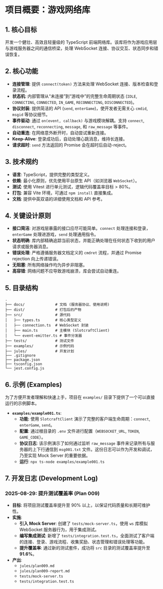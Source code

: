 # 项目概要：游戏网络库

## 1. 核心目标

开发一个健壮、高效且轻量级的 TypeScript 前端网络库。该库将作为游戏应用层与游戏服务器之间的通信桥梁，处理 WebSocket 连接、协议交互、状态同步和错误恢复。

## 2. 核心功能

- **连接管理**: 提供 `connect(token)` 方法来处理 WebSocket 连接、版本检查和登录流程。
- **状态机**: 内部管理从“未连接”到“游戏中”的完整生命周期状态 (`IDLE`, `CONNECTING`, `CONNECTED`, `IN_GAME`, `RECONNECTING`, `DISCONNECTED`)。
- **协议封装**: 提供简洁的 API (`send`, `enterGame`)，使开发者无需关心 `cmdid`, `msgid` 等协议细节。
- **事件驱动**: 通过 `on(event, callback)` 与游戏模块解耦。支持 `connect`, `disconnect`, `reconnecting`, `message`, 和 `raw_message` 等事件。
- **自动重连**: 在网络意外断开时，自动尝试重新连接。
- **Keep-Alive**: 登录成功后，自动处理心跳消息，维持长连接。
- **请求超时**: `send` 方法返回的 Promise 会在超时后自动-reject。

## 3. 技术规约

- **语言**: TypeScript，提供完整的类型定义。
- **依赖**: 最小化原则，优先使用平台原生 API（如浏览器 `WebSocket`）。
- **测试**: 使用 Vitest 进行单元测试，逻辑代码覆盖率目标 > 80%。
- **打包**: 兼容 Vite 环境，可通过 `npm install` 直接集成。
- **文档**: 提供中英双语的详细使用文档和 API 参考。

## 4. 关键设计原则

- **接口简洁**: 对游戏层暴露的接口应尽可能简单。`connect` 处理连接和登录，`enterGame` 处理进游戏，`send` 处理通用指令。
- **状态明确**: 库内部精确追踪当前状态，并能正确处理在任何状态下收到的用户请求或服务器消息。
- **错误处理**: 严格遵循服务器文档定义的 `cmdret` 流程，并通过 Promise rejection 向上传递错误。
- **无阻塞**: 所有网络操作均为异步非阻塞。
- **高容错**: 网络问题不应导致游戏崩溃，库会尝试自动重连。

## 5. 目录结构

```
.
├── docs/              # 文档 (服务器协议、使用说明)
├── dist/              # 打包后的产物
├── src/               # 源代码
│   ├── types.ts       # 核心类型定义
│   ├── connection.ts  # WebSocket 封装
│   ├── main.ts        # 主模块 (SlotcraftClient)
│   └── event-emitter.ts # 事件分发器
├── tests/             # 测试文件
├── examples/          # 示例代码
├── jules/             # 开发计划
├── .gitignore
├── package.json
├── tsconfig.json
└── jest.config.js
```

## 6. 示例 (Examples)

为了方便开发者理解和快速上手，项目在 `examples/` 目录下提供了一个可以直接运行的示例脚本。

- **`examples/example001.ts`**:
  - **功能**: 使用 `SlotcraftClient` 演示了完整的客户端生命周期：`connect`, `enterGame`, `send`。
  - **配置**: 通过根目录的 `.env` 文件进行配置（`WEBSOCKET_URL`, `TOKEN`, `GAME_CODE`）。
  - **协议日志**: 该示例演示了如何通过监听 `raw_message` 事件来记录所有与服务器的上下行通信到 `msg001.txt` 文件。这份日志可以作为开发和调试，乃至实现 Mock Server 的重要依据。
  - **运行**: `npx ts-node examples/example001.ts`

## 7. 开发日志 (Development Log)

### 2025-08-29: 提升测试覆盖率 (Plan 009)

- **目标**: 将项目测试覆盖率提升至 90% 以上，以保证代码质量和长期可维护性。
- **实施**:
  - **引入 Mock Server**: 创建了 `tests/mock-server.ts`，使用 `ws` 库模拟 WebSocket 服务器行为，用于集成测试。
  - **编写集成测试**: 新增了 `tests/integration.test.ts`，全面测试了客户端的连接、登录、游戏流程、收集奖励、状态管理和错误处理等功能。
  - **提升覆盖率**: 通过新的测试套件，成功将 `src` 目录的测试覆盖率提升至 **91.6%**。
- **产出**:
  - `jules/plan009.md`
  - `jules/plan009-report.md`
  - `tests/mock-server.ts`
  - `tests/integration.test.ts`
